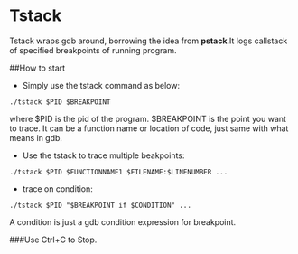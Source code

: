 
# Tstack


Tstack wraps gdb around, borrowing the idea from **pstack**.It logs callstack of specified breakpoints of running program. 

##How to start

- Simply use the tstack command as below:

```Shell
./tstack $PID $BREAKPOINT
```

where \$PID is the pid of the program. \$BREAKPOINT is the point you want to trace. It can be a function name or location of code, just same with what means in gdb.

- Use the tstack to trace multiple beakpoints:

```Shell
./tstack $PID $FUNCTIONNAME1 $FILENAME:$LINENUMBER ...
```
- trace on condition:

```Shell
./tstack $PID "$BREAKPOINT if $CONDITION" ...
```

A condition is just a gdb condition expression for breakpoint.

###Use Ctrl+C to Stop.
